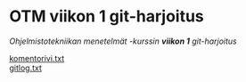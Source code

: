 <h1>OTM viikon 1 git-harjoitus</h1>

_Ohjelmistotekniikan menetelmät -kurssin **viikon 1** git-harjoitus_

[komentorivi.txt](https://github.com/RHeikkinen/otm-harjoitustyo/blob/master/laskarit/viikko1/komentorivi.txt)  
[gitlog.txt](https://github.com/RHeikkinen/otm-harjoitustyo/blob/master/laskarit/viikko1/gitlog.txt)
